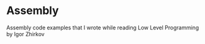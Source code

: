 # Assembly

Assembly code examples that I wrote while reading Low Level Programming by Igor Zhirkov
